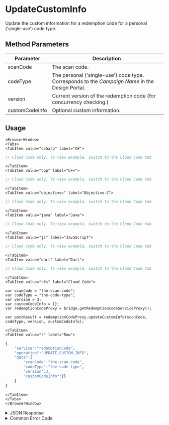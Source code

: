 # UpdateCustomInfo

Update the custom information for a redemption code for a personal ('single-use') code type.

<PartialServop service_name="redemptionCode" operation_name="UPDATE_CUSTOM_INFO" />

## Method Parameters

| Parameter      | Description                                                                                     |
| -------------- | ----------------------------------------------------------------------------------------------- |
| scanCode       | The scan code.                                                                                  |
| codeType       | The personal ('single-use') code type. Corresponds to the _Campaign Name_ in the Design Portal. |
| version        | Current version of the redemption code (for concurrency checking.)                              |
| customCodeInfo | Optional custom information.                                                                    |

## Usage

```mdx-code-block
<BrowserWindow>
<Tabs>
<TabItem value="csharp" label="C#">
```

```csharp
// Cloud Code only. To view example, switch to the Cloud Code tab
```

```mdx-code-block
</TabItem>
<TabItem value="cpp" label="C++">
```

```cpp
// Cloud Code only. To view example, switch to the Cloud Code tab
```

```mdx-code-block
</TabItem>
<TabItem value="objectivec" label="Objective-C">
```

```objectivec
// Cloud Code only. To view example, switch to the Cloud Code tab
```

```mdx-code-block
</TabItem>
<TabItem value="java" label="Java">
```

```java
// Cloud Code only. To view example, switch to the Cloud Code tab
```

```mdx-code-block
</TabItem>
<TabItem value="js" label="JavaScript">
```

```javascript
// Cloud Code only. To view example, switch to the Cloud Code tab
```

```mdx-code-block
</TabItem>
<TabItem value="dart" label="Dart">
```

```dart
// Cloud Code only. To view example, switch to the Cloud Code tab
```

```mdx-code-block
</TabItem>
<TabItem value="cfs" label="Cloud Code">
```

```cfscript
var scanCode = "the-scan-code";
var codeType = "the-code-type";
var version = 3;
var customCodeInfo = {};
var redemptionCodeProxy = bridge.getRedemptioncodeServiceProxy();

var postResult = redemptionCodeProxy.updateCustomInfo(scanCode, codeType, version, customCodeInfo);
```

```mdx-code-block
</TabItem>
<TabItem value="r" label="Raw">
```

```r
{
    "service":"redemptionCode",
    "operation":"UPDATE_CUSTOM_INFO",
    "data":{
        "scanCode":"the-scan-code",
        "codeType":"the-code-type",
        "version":3,
        "customCodeInfo":{}
    }
}
```

```mdx-code-block
</TabItem>
</Tabs>
</BrowserWindow>
```

<details>
<summary>JSON Response</summary>

```json
{
    "data": {
        "gameId": "23782",
        "scanCode": "hif4x-xgxgb-p7hei-x2jqy-jzrrk",
        "codeType": "ct",
        "redemptionCodeId": "1e73d56d-f043-4875-a347-1f06003bc7fd",
        "version": 2,
        "codeState": "Invalidated",
        "customCodeInfo": {
            "new_key": "new_value"
        },
        "customRedemptionInfo": {},
        "redeemedByProfileId": null,
        "redeemedByProfileName": null,
        "invalidationReason": "Redemption code no longer valid.",
        "createdAt": 1655498615494,
        "activatedAt": 1655498615494,
        "redeemedAt": null,
        "invalidatedAt": 1655499571944,
        "updatedAt": 1655498615494
    },
    "status": 200
}
```

</details>

<details>
<summary>Common Error Code</summary>

### Status Codes

| Code  | Name                             | Description                                                    |
| ----- | -------------------------------- | -------------------------------------------------------------- |
| 40395 | REDEMPTION_CODE_NOT_FOUND        | The specified code was not found                               |
| 40396 | REDEMPTION_CODE_VERSION_MISMATCH | Version mismatch                                               |
| 40399 | REDEMPTION_CODE_TYPE_NOT_FOUND   | The specified code type was not found                          |
| 40753 | REDEMPTION_CODE_TYPE_DISABLED    | Invalid code. Redemption code type has been disabled           |
| 40755 | REDEMPTION_CODE_TYPE_MISMATCH    | Redemption code's code type does not match specified code type |

</details>
